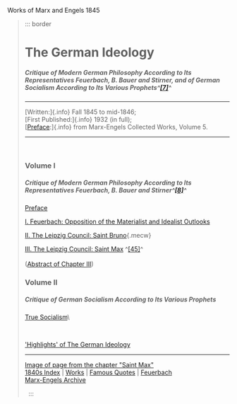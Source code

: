 Works of Marx and Engels 1845

> ::: border
> # The German Ideology
>
> ##### Critique of Modern German Philosophy According to Its Representatives Feuerbach, B. Bauer and Stirner, and of German Socialism According to Its Various Prophets^[\[7\]](../../cw/volume05/footnote.htm#7)^
>
> ------------------------------------------------------------------------
>
> [Written:]{.info} Fall 1845 to mid-1846;\
> [First Published:]{.info} 1932 (in full);\
> [[Preface](../../cw/volume05/preface.htm):]{.info} from Marx-Engels
> Collected Works, Volume 5.
>
> ------------------------------------------------------------------------
>
>  
>
> ### Volume I
>
> ##### Critique of Modern German Philosophy According to Its Representatives Feuerbach, B. Bauer and Stirner^[\[8\]](../../cw/volume05/footnote.htm#8)^
>
> [Preface](preface.htm)
>
> [I. Feuerbach: Opposition of the Materialist and Idealist
> Outlooks](ch01.htm)
>
> [II. The Leipzig Council: Saint Bruno](ch02.htm){.mecw}
>
> [III. The Leipzig Council: Saint Max](ch03.htm)
> ^[\[45\]](../../cw/volume05/footnote.htm#45)^\
> \
> ([Abstract of Chapter III](ch03abs.htm))
>
> ### Volume II
>
> ##### Critique of German Socialism According to Its Various Prophets
>
> [True Socialism](ch04.htm)\
>
>  
>
> ['Highlights' of The German Ideology](abstract.htm)
>
> ------------------------------------------------------------------------
>
> [Image of page from the chapter \"Saint
> Max\"](../../cw/volume05/05-226.jpg)\
> [1840s Index](../../date/1840s.htm) \| [Works](../../date/index.htm)
> \| [Famous Quotes](../../subject/quotes/index.htm) \|
> [Feuerbach](../../../../../glossary/people/f/e.htm#feuerbach-ludwig)\
> [Marx-Engels Archive](../../../index.htm)
>
>  
> :::
